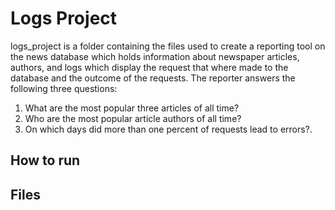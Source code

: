 # Logs Project

logs_project is a folder containing the files used to create a reporting tool on the news database which holds information about newspaper articles, authors, and logs which display the request that where made to the database and the outcome of the requests. 
The reporter answers the following three questions: 
1. What are the most popular three articles of all time?
2. Who are the most popular article authors of all time?
3. On which days did more than one percent of requests lead to errors?.

## How to run 
 

## Files

